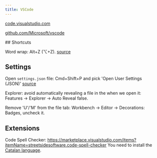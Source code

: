 ```yaml
---
title: VSCode
---
```


[code.visualstudio.com](https://code.visualstudio.com)

[github.com/Microsoft/vscode](https://github.com/Microsoft/vscode)

## Shortcuts

Word wrap: Alt+Z (⌥+Z). [source](https://stackoverflow.com/questions/31025502/how-can-i-switch-word-wrap-on-and-off-in-visual-studio-code)

## Settings

Open `settings.json` file: Cmd+Shift+P and pick 'Open User Settings (JSON)' [source](https://stackoverflow.com/questions/65908987/how-can-i-open-visual-studio-codes-settings-json-file)

Explorer: avoid automatically revealing a file in the when we open it: Features → Explorer → Auto Reveal false.

Remove 'U'/'M' from the file tab: Workbench → Editor → Decorations: Badges, uncheck it.

## Extensions

Code Spell Checker: https://marketplace.visualstudio.com/items?itemName=streetsidesoftware.code-spell-checker
You need to install the [Catalan language](https://marketplace.visualstudio.com/items?itemName=streetsidesoftware.code-spell-checker-catalan).
